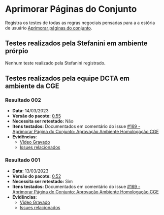 # Aprimorar Páginas do Conjunto

Registra os testes de todas as regras negociais pensadas para a a estória de usuário [Aprimorar páginas do conjunto](../../../estorias_de_usuarios/sprint_06/12_aprimorar_pagina_do_conjunto).

## Testes realizados pela Stefanini em ambiente prórpio

Nenhum teste realizado pela Stefanini registrado.

## Testes realizados pela equipe DCTA em ambiente da CGE 

### Resultado 002
- **Data:** 14/03/2023
- **Versão do pacote:** [0.55](https://pypi.org/project/ckanext-datapackage-creator/0.0.55/)
- **Necessita ser retestado:** Não
- **Itens testados:** Documentados em comentário do issue [#169 - Aprimorar Página do Conjunto: Aprovação Ambiente Homologação CGE](https://github.com/transparencia-mg/work-stefanini/issues/175)
- **Evidências:**    
    - [Vídeo Gravado](https://youtu.be/et7Dw8MCOWY)
    - [Issues relacionados](https://github.com/transparencia-mg/work-stefanini/issues/175#issuecomment-1468712270)

### Resultado 001
- **Data:** 13/03/2023
- **Versão do pacote:** [0.52](https://pypi.org/project/ckanext-datapackage-creator/0.0.52/)
- **Necessita ser retestado:** Sim
- **Itens testados:** Documentados em comentário do issue [#169 - Aprimorar Página do Conjunto: Aprovação Ambiente Homologação CGE](https://github.com/transparencia-mg/work-stefanini/issues/175)
- **Evidências:**    
    - [Vídeo Gravado](https://youtu.be/BkqDX2GJhmI)
    - [Issues relacionados](https://github.com/transparencia-mg/work-stefanini/issues/175#issue-1503457442)
